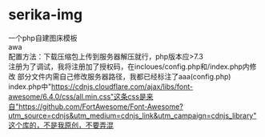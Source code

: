 # serika-img
一个php自建图床模板 </br>
awa </br>
配置方法：下载压缩包上传到服务器解压就行，php版本应>7.3 </br>
注册为了调试，我将注册加了授权码，在incloues/config.php和/index.php内修改
部分文件内需自己修改服务器路径，我都已经标注了aaa(config.php)
index.php中"https://cdnjs.cloudflare.com/ajax/libs/font-awesome/6.4.0/css/all.min.css"这条css是来自"https://github.com/FortAwesome/Font-Awesome?utm_source=cdnjs&utm_medium=cdnjs_link&utm_campaign=cdnjs_library"这个库的，不是我原创，不要弄混
